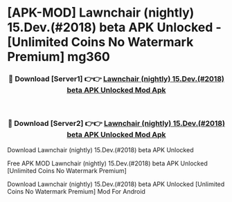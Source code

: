 # [APK-MOD] Lawnchair (nightly) 15.Dev.(#2018) beta APK Unlocked - [Unlimited Coins No Watermark Premium] mg360



<div align="center">
<h3>🔴 Download [Server1] 👉👉 <a href="https://momento.my/?title=Lawnchair_(nightly)_15.Dev.(#2018)_beta_APK_Unlocked">Lawnchair (nightly) 15.Dev.(#2018) beta APK Unlocked Mod Apk</a></h3><br>

<h3>🔴 Download [Server2] 👉👉 <a href="https://momento.my/?title=Lawnchair_(nightly)_15.Dev.(#2018)_beta_APK_Unlocked">Lawnchair (nightly) 15.Dev.(#2018) beta APK Unlocked Mod Apk</a></h3>
</div>



Download Lawnchair (nightly) 15.Dev.(#2018) beta APK Unlocked 

Free APK MOD Lawnchair (nightly) 15.Dev.(#2018) beta APK Unlocked [Unlimited Coins No Watermark Premium]

Download Lawnchair (nightly) 15.Dev.(#2018) beta APK Unlocked [Unlimited Coins No Watermark Premium] Mod For Android

